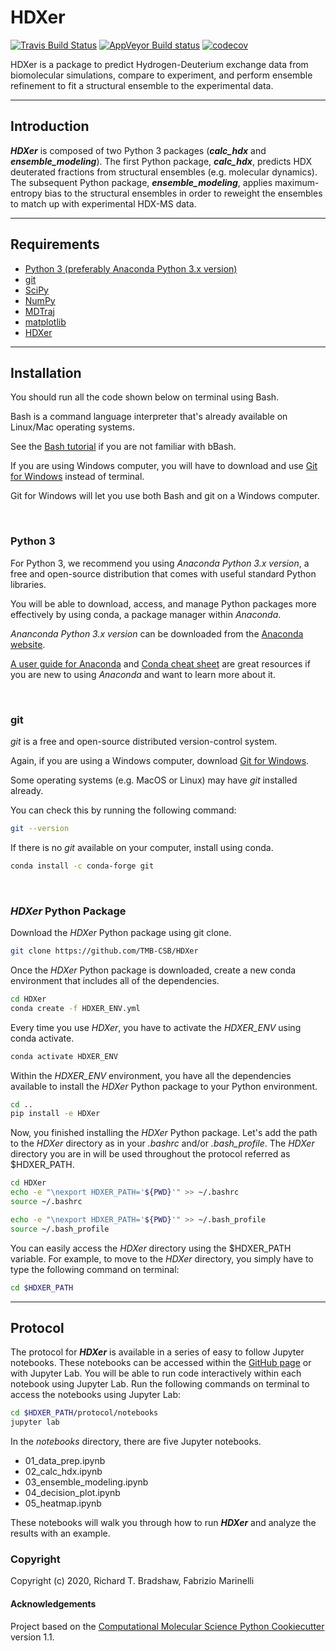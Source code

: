 HDXer
==============================
[//]: # (Badges)
[![Travis Build Status](https://travis-ci.com/rtb1c13/HDXer.svg?branch=master)](https://travis-ci.com/rtb1c13/HDXer)
[![AppVeyor Build status](https://ci.appveyor.com/api/projects/status/REPLACE_WITH_APPVEYOR_LINK/branch/master?svg=true)](https://ci.appveyor.com/project/rtb1c13/HDXer/branch/master)
[![codecov](https://codecov.io/gh/rtb1c13/HDXer/branch/master/graph/badge.svg)](https://codecov.io/gh/rtb1c13/HDXer/branch/master)

HDXer is a package to predict Hydrogen-Deuterium exchange data from biomolecular simulations, compare to experiment, and perform ensemble refinement to fit a structural ensemble to the experimental data.

---

## **Introduction**

***HDXer*** is composed of two Python 3 packages (***calc_hdx*** and ***ensemble_modeling***). The first Python package, ***calc_hdx***, predicts HDX deuterated fractions from structural ensembles (e.g. molecular dynamics). The subsequent Python package, ***ensemble_modeling***, applies maximum-entropy bias to the structural ensembles in order to reweight the ensembles to match up with experimental HDX-MS data.

---

## **Requirements**
- [Python 3 (preferably Anaconda Python 3.x version)](https://www.anaconda.com/distribution/#download-section)
- [git](https://git-scm.com/downloads)
- [SciPy](https://www.scipy.org/)
- [NumPy](https://numpy.org/)
- [MDTraj](http://mdtraj.org/1.9.3/)
- [matplotlib](https://matplotlib.org)
- [HDXer](https://github.com/TMB-CSB/HDXer)

---

## **Installation**

You should run all the code shown below on terminal using Bash.

Bash is a command language interpreter that's already available on Linux/Mac operating systems.

See the [Bash tutorial](https://linuxconfig.org/bash-scripting-tutorial-for-beginners) if you are not familiar with bBash.

If you are using Windows computer, you will have to download and use [Git for Windows](https://git-scm.com/download/win) instead of terminal.

Git for Windows will let you use both Bash and git on a Windows computer.

<br>

### Python 3

For Python 3, we recommend you using *Anaconda Python 3.x version*, a free and open-source distribution that comes with useful standard Python libraries.

You will be able to download, access, and manage Python packages more effectively by using conda, a package manager within *Anaconda*.

*Ananconda Python 3.x version* can be downloaded from the [Anaconda website](https://www.anaconda.com/distribution/#download-section).

[A user guide for Anaconda](https://docs.anaconda.com/anaconda/user-guide/getting-started/) and [Conda cheat sheet](https://docs.conda.io/projects/conda/en/latest/_downloads/843d9e0198f2a193a3484886fa28163c/conda-cheatsheet.pdf) are great resources if you are new to using *Anaconda* and want to learn more about it.

<br>

### git

*git* is a free and open-source distributed version-control system.

Again, if you are using a Windows computer, download [Git for Windows](https://git-scm.com/download/win).

Some operating systems (e.g. MacOS or Linux) may have *git* installed already.

You can check this by running the following command:

```bash
git --version
```

If there is no *git* available on your computer, install using conda.

```bash
conda install -c conda-forge git
```

<br>

### *HDXer* Python Package

Download the *HDXer* Python package using git clone.

```bash
git clone https://github.com/TMB-CSB/HDXer
```

Once the *HDXer* Python package is downloaded, create a new conda environment that includes all of the dependencies.

```bash
cd HDXer
conda create -f HDXER_ENV.yml
```

Every time you use *HDXer*, you have to activate the *HDXER_ENV* using conda activate.

```bash
conda activate HDXER_ENV
```

Within the *HDXER_ENV* environment, you have all the dependencies available to install the *HDXer* Python package to your Python environment.

```bash
cd ..
pip install -e HDXer
```

Now, you finished installing the *HDXer* Python package. Let's add the path to the *HDXer* directory as in your *.bashrc* and/or *.bash_profile*. The *HDXer* directory you are in will be used throughout the protocol referred as \$HDXER_PATH.

```bash
cd HDXer
echo -e "\nexport HDXER_PATH='${PWD}'" >> ~/.bashrc
source ~/.bashrc
```

```bash
echo -e "\nexport HDXER_PATH='${PWD}'" >> ~/.bash_profile
source ~/.bash_profile
```

You can easily access the *HDXer* directory using the \$HDXER_PATH variable. For example, to move to the *HDXer* directory, you simply have to type the following command on terminal:

```bash
cd $HDXER_PATH
```

---

## **Protocol**

The protocol for ***HDXer*** is available in a series of easy to follow Jupyter notebooks. These notebooks can be accessed within the [GitHub page](https://github.com/rtb1c13/ensemble_modeling/tree/master/protocol) or with Jupyter Lab. You will be able to run code interactively within each notebook using Jupyter Lab. Run the following commands on terminal to access the notebooks using Jupyter Lab:

```bash
cd $HDXER_PATH/protocol/notebooks
jupyter lab
```

In the *notebooks* directory, there are five Jupyter notebooks.

- 01_data_prep.ipynb
- 02_calc_hdx.ipynb
- 03_ensemble_modeling.ipynb
- 04_decision_plot.ipynb
- 05_heatmap.ipynb

These notebooks will walk you through how to run ***HDXer*** and analyze the results with an example.

### Copyright

Copyright (c) 2020, Richard T. Bradshaw, Fabrizio Marinelli


#### Acknowledgements
 
Project based on the 
[Computational Molecular Science Python Cookiecutter](https://github.com/molssi/cookiecutter-cms) version 1.1.
